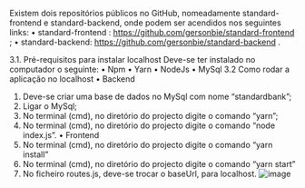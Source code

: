 Existem dois repositórios públicos no GitHub, nomeadamente standard-frontend e standard-backend, onde podem ser acendidos nos seguintes links:
•	standard-frontend : https://github.com/gersonbie/standard-frontend ;
•	standard-backend: https://github.com/gersonbie/standard-backend .

3.1. Pré-requisitos para instalar localhost
Deve-se ter instalado no computador o seguinte:
•	Npm
•	Yarn
•	NodeJs
•	MySql
3.2 Como rodar a aplicação no localhost
•	Backend 
1.	Deve-se criar uma base de dados no MySql com nome “standardbank”;
2.	Ligar o MySql;
3.	No terminal (cmd), no diretório do projecto digite o comando “yarn”;
4.	No terminal (cmd), no diretório do projecto digite o comando “node index.js”.
•	Frontend
1.	No terminal (cmd), no diretório do projecto digite o comando “yarn install”
2.	No terminal (cmd), no diretório do projecto digite o comando “yarn start”
3.	No ficheiro routes.js, deve-se trocar o baseUrl, para localhost.
![image](https://user-images.githubusercontent.com/64958963/172071136-880e70ba-57db-4129-bad7-3c89c5ae8b16.png)
